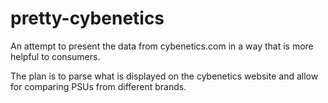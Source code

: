 # pretty-cybenetics
An attempt to present the data from cybenetics.com in a way that is more helpful to consumers.

The plan is to parse what is displayed on the cybenetics website and allow for comparing PSUs from different brands.
